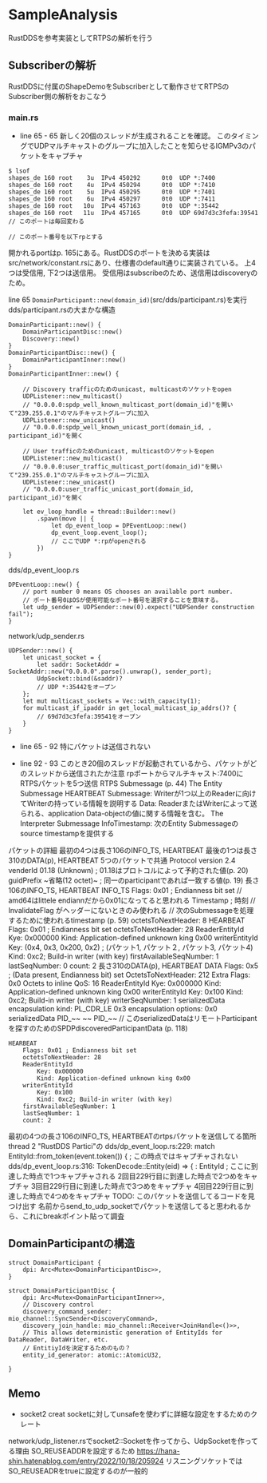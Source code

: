 # SampleAnalysis
RustDDSを参考実装としてRTPSの解析を行う

## Subscriberの解析
RustDDSに付属のShapeDemoをSubscriberとして動作させてRTPSのSubscriber側の解析をおこなう

### main.rs
- line 65 - 65
新しく20個のスレッドが生成されることを確認。
このタイミングでUDPマルチキャストのグループに加入したことを知らせるIGMPv3のパケットをキャプチャ
```
$ lsof
shapes_de 160 root    3u  IPv4 450292      0t0  UDP *:7400
shapes_de 160 root    4u  IPv4 450294      0t0  UDP *:7410
shapes_de 160 root    5u  IPv4 450295      0t0  UDP *:7401
shapes_de 160 root    6u  IPv4 450297      0t0  UDP *:7411
shapes_de 160 root   10u  IPv4 457163      0t0  UDP *:35442
shapes_de 160 root   11u  IPv4 457165      0t0  UDP 69d7d3c3fefa:39541 // このポートは毎回変わる
                                                                        // このポート番号を以下rpとする
```
開かれるportはp. 165にある。RustDDSのポートを決める実装はsrc/network/constant.rsにあり、仕様書のdefault通りに実装されている。
上4つは受信用, 下2つは送信用。
受信用はsubscribeのため、送信用はdiscoveryのため。

line 65 `DomainParticipant::new(domain_id)`(src/dds/participant.rs)を実行
dds/participant.rsの大まかな構造
```
DomainParticipant::new() {
    DomainParticipantDisc::new()
    Discovery::new()
}
DomainParticipantDisc::new() {
    DomainParticipantInner::new()
}
DomainParticipantInner::new() {

    // Discovery trafficのためのunicast, multicastのソケットをopen
    UDPListener::new_multicast()
    // "0.0.0.0:spdp_well_known_multicast_port(domain_id)"を開いて"239.255.0.1"のマルチキャストグループに加入
    UDPListener::new_unicast()
    // "0.0.0.0:spdp_well_known_unicast_port(domain_id, , participant_id)"を開く

    // User trafficのためのunicast, multicastのソケットをopen
    UDPListener::new_multicast()
    // "0.0.0.0:user_traffic_multicast_port(domain_id)"を開いて"239.255.0.1"のマルチキャストグループに加入
    UDPListener::new_unicast()
    // "0.0.0.0:user_traffic_unicast_port(domain_id, participant_id)"を開く

    let ev_loop_handle = thread::Builder::new()
        .spawn(move || {
            let dp_event_loop = DPEventLoop::new()
            dp_event_loop.event_loop();
            // ここでUDP *:rpがopenされる
        })
}
```
dds/dp_event_loop.rs
```
DPEventLoop::new() {
    // port number 0 means OS chooses an available port number.
    // ポート番号0はOSが使用可能なポート番号を選択することを意味する。
    let udp_sender = UDPSender::new(0).expect("UDPSender construction fail");
}

```

network/udp_sender.rs
```
UDPSender::new() {
    let unicast_socket = {
        let saddr: SocketAddr = SocketAddr::new("0.0.0.0".parse().unwrap(), sender_port);
        UdpSocket::bind(&saddr)?
        // UDP *:35442をオープン
    };
    let mut multicast_sockets = Vec::with_capacity(1);
    for multicast_if_ipaddr in get_local_multicast_ip_addrs()? {
        // 69d7d3c3fefa:39541をオープン
    }
}
```

- line 65 - 92
特にパケットは送信されない


- line 92 - 93
このとき20個のスレッドが起動されているから、パケットがどのスレッドから送信されたか注意
rpポートからマルチキャスト:7400にRTPSパケットを5つ送信
RTPS Submessage (p. 44)
    The Entity Submessage
        HEARTBEAT Submessage: Writerが1つ以上のReaderに向けてWriterの持っている情報を説明する
        Data: ReaderまたはWriterによって送られる、application Data-objectの値に関する情報を含む。
    The Interpreter Submessage
        InfoTimestamp: 次のEntity Submessageのsource timestampを提供する

パケットの詳細
最初の4つは長さ106のINFO_TS, HEARTBEAT
最後の1つは長さ310のDATA(p), HEARTBEAT
5つのパケットで共通
    Protocol version 2.4
    venderId 01.18 (Unknown) ; 01.18はプロトコルによって予約された値(p. 20)
    guidPrefix ~省略(12 octet)~ ; 同一のparticipantであれば一致する値(p. 19)
長さ106のINFO_TS, HEARTBEAT
    INFO_TS
        Flags: 0x01 ; Endianness bit set
        // amd64はlittele endiannだから0x01になってると思われる
        Timestamp ; 時刻
        // InvalidateFlag がヘッダーにないときのみ使われる
        // 次のSubmessageを処理するために使われるtimestamp (p. 59)
        octetsToNextHeader: 8
    HEARBEAT
        Flags: 0x01 ; Endianness bit set
        octetsToNextHeader: 28
        ReaderEntityId
            Kye: 0x000000
            Kind: Application-defined unknown king 0x00
        writerEntityId
            Key: (0x4, 0x3, 0x200, 0x2) ;  (パケット1, パケット２, パケット3, パケット4)
            Kind: 0xc2; Build-in writer (with key)
        firstAvailableSeqNumber: 1
        lastSeqNumber: 0
        count: 2
長さ310のDATA(p), HEARTBEAT
    DATA
        Flags: 0x5 ; (Data present, Endianness bit) set
        OctetsToNextHeader: 212
        Extra Flags: 0x0
        Octets to inline QoS: 16
        ReaderEntityId
            Kye: 0x000000
            Kind: Application-defined unknown king 0x00
        writerEntityId
            Key: 0x100
            Kind: 0xc2; Build-in writer (with key)
        writerSeqNumber: 1
        serializedData
            encapsulation kind: PL_CDR_LE 0x3
            encapsulation options: 0x0
            serializedData
                PID_~~
                ~~
                PID_~~
        // このserializedDataはリモートParticipantを探すのためのSPDPdiscoveredParticipantData (p. 118)

    HEARBEAT
        Flags: 0x01 ; Endianness bit set
        octetsToNextHeader: 28
        ReaderEntityId
            Key: 0x000000
            Kind: Application-defined unknown king 0x00
        writerEntityId
            Key: 0x100
            Kind: 0xc2; Build-in writer (with key)
        firstAvailableSeqNumber: 1
        lastSeqNumber: 1
        count: 2

最初の4つの長さ106のINFO_TS, HEARTBEATのrtpsパケットを送信してる箇所
thread 2 "RustDDS Partici"の
dds/dp_event_loop.rs:229: match EntityId::from_token(event.token()) { ; この時点ではキャプチャされない
dds/dp_event_loop.rs:316: TokenDecode::Entity(eid) => { : EntityId ; ここに到達した時点で1つキャプチャされる
2回目229行目に到達した時点で2つめをキャプチャ
3回目229行目に到達した時点で3つめをキャプチャ
4回目229行目に到達した時点で4つめをキャプチャ
TODO: このパケットを送信してるコードを見つけ出す
名前からsend_to_udp_socketでパケットを送信してると思われるから、これにbreakポイント貼って調査

## DomainParticipantの構造
```
struct DomainParticipant {
    dpi: Arc<Mutex<DomainParticipantDisc>>,
}

struct DomainParticipantDisc {
    dpi: Arc<Mutex<DomainParticipantInner>>,
    // Discovery control
    discovery_command_sender: mio_channel::SyncSender<DiscoveryCommand>,
    discovery_join_handle: mio_channel::Receiver<JoinHandle<()>>,
    // This allows deterministic generation of EntityIds for DataReader, DataWriter, etc.
    // EntitiyIdを決定するためのもの？
    entity_id_generator: atomic::AtomicU32,

}
```

## Memo
- socket2 creat
socketに対してunsafeを使わずに詳細な設定をするためのクレート

network/udp_listener.rsでsocket2::Socketを作ってから、UdpSocketを作ってる理由
SO_REUSEADDRを設定するため
https://hana-shin.hatenablog.com/entry/2022/10/18/205924
リスニングソケットではSO_REUSEADRをtrueに設定するのが一般的


